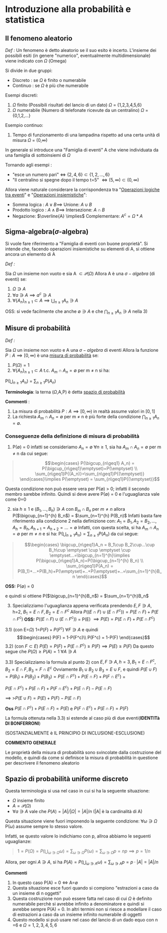 # Introduzione alla probabilità e statistica

## Il fenomeno aleatorio

_Def :_
Un fenomeno è detto aleatorio se il suo esito è incerto.
L'insieme dei possibili esiti (in genere "numerico", eventualmente multidimensionale) viene indicato con $\Omega$ (Omega)

Si divide in due gruppi:
- Discreto : se $\Omega$ è finito o numerabile
- Continuo : se $\Omega$ è più che numerabile

Esempi discreti:
1) $\Omega$ finito (Possibili risultati del lancio di un dato) $\Omega$ = {1,2,3,4,5,6}
2) $\Omega$ numerabile (Numero di telefonate ricevute da un centralino) $\Omega$ = {0,1,2,...}

Esempio continuo:
1) Tempo di funzionamento di una lampadina rispetto ad una certa unità di misura $\Omega$ = (0,$\infty$)

In generale si introduce una "Famiglia di eventi" A che viene individuata da una famiglia di sottoinsiemi di $\Omega$

Tornando agli esempi : 
- "esce un numero pari" $\iff$ $\{ 2,4,6 \}  \subset \{1,2,...,6\}$
- "Il centralino si spegne dopo il tempo t=5" $\iff (5,\infty) \subset (0,\infty)$

Allora viene naturale considerare la corrispondenza tra "<u>Operazioni logiche tra eventi</u>" e "<u>Operazioni insiemistiche</u>":

- Somma logica : $A \lor B \implies$ Unione: $A\cup B$ 
- Prodotto logico : $A \land B \implies$ Intersezione: $A \cap B$
- Negazione: $\overline{A} \implies$ Complementare: $A^c = \Omega * A$  

## Sigma-algebra($\sigma$-algebra)

Si vuole fare riferimento a "Famiglia di eventi con buone proprietà". Si intende che, facendo operazioni insiemistiche su elementi di A, si ottiene ancora un elemento di A

_Def :_

Sia $\Omega$ un insieme non vuoto e sia A $\subset \mathcal{P}(\Omega)$
Allora A è una $\sigma-algebra$ (di eventi) se:
1) $\Omega \ni A$
2) $\forall a \ni A \implies a^c \ni A$
3) $\forall\{A_n\}_{n\geq1} \subset A \implies \bigcup_{n\geq1} A_n \ni A$

OSS: si vede facilmente che anche $\emptyset \ni A$ e che $\bigcap_{n\geq1} A_n \ni A$ nella 3)

## Misure di probabilità

_Def :_

Sia $\Omega$ un insieme non vuoto e A una $\sigma-algebra$ di eventi
Allora la funzione ${P: A\implies [0,\infty)}$ è una <u>misura di probabilità</u> se:
1) $P{(\Omega)} = 1$
2) $\forall \{A_n\}_{n\geq1} \subset A$ t.c. $A_m \cap A_n = \emptyset$ per m $\neq$ n si ha:

P($\bigcup_{n\geq1} A_n$) = $\sum_{n\geq1}P{(A_n)}$

**Terminologia**: la terna ($\Omega$,A,P) è detta <u>spazio di probabilità</u>


**Commenti** :

1) La misura di probabilità $P:A\implies[0,\infty)$ in realtà assume valori in $[0,1]$
2) La richiesta $A_m\cap A_n = \emptyset$ per m $\neq$ n è più forte della condizione $\bigcap_{n\geq1} A_n = \emptyset$. 

### Conseguenze della definizione di misura di probabilità
1) P($\emptyset$) = 0
infatti se consideriamo $A_n = \emptyset$ $\forall n\geq1$, sia ha $A_m\cap A_n = \emptyset$ per m $\neq$ n  da cui segue:

>$$\begin{cases}
P(\bigcup_{n\geq1} A_n) = P(\bigcup_{n\geq1}\emptyset)=P(\emptyset) \\
\sum_{n\geq1}P{(A_n)}=\sum_{n\geq1}P{(\emptyset)}
\end{cases}\implies P(\emptyset) = \sum_{n\geq1}P{(\emptyset)}$$

Questa condizione non può essere vera per P($\emptyset$) > 0; infatti il secondo membro sarebbe infinito.
Quindi si deve avere P($\emptyset$) = 0 e l'uguaglianza vale come 0=0

2) sia $h \geq1$ e ${(B_1,...,B_h)} \ni A$ con $B_m \cap B_n$ per $m\neq n$ allora P($\bigcup_{n=1}^{h} B_n$) = $\sum_{n=1}^{h} P(B_n)$
Infatti basta fare riferimento alla condizione 2 nella definizione con:
$A_1=B_1, A_2=B_2,...,A_h=B_h,A_{h+1}=A_{h+2}=...=\emptyset$
Infatti, con questa scelta, si ha $A_m\cap A_n=\emptyset$ per $m\neq n$ e si ha:
P($\bigcup_{n\geq1}A_n) = \sum_{n\geq1}P(A_n)$ da cui segue:

>$$\begin{cases}
\bigcup_{n\geq1}A_n = B_1\cup B_2\cup...\cup B_h\cup \emptyset \cup \emptyset \cup \emptyset...=\bigcup_{n=1}^{h}\implies P(\bigcup_{n\geq1}A_n)=P(\bigcup_{n=1}^{h} B_n)
\\
\sum_{n\geq1}P(A_n) = P(B_1)+...+P(B_h)+P(\emptyset)+..+P(\emptyset)+..=\sum_{n=1}^{h}B_n
\end{cases}$$

**OSS:** P($\emptyset$) = 0

e quindi si ottiene P($\bigcup_{n=1}^{h}B_n$) = $\sum_{n=1}^{h}B_n$

3) Specializziamo l'uguaglianza appena verificata prendendo $E,F\ni A$, h=2, $B_1=E\cap F, B_2=E\cap F^c$ 
	Allora $P((E\cap F)\cup (E\cap F^c))=P(E\cap F)+P(E\cap F^c)$ 
	**OSS:** $P((E\cap F)\cup (E\cap F^c))$ = P(E)
	$\implies P(E)=P(E\cap F)+P(E\cap F^c)$ 

3.1) (con E=$\Omega$) 
		1=$P(F)+P(F^c)$  $\forall F\ni A$
		e quindi $$\begin{cases}
		P(F) = 1-P(F^c)\\
		P(F^c) = 1-P(F)
		\end{cases}$$
3.2) (con $F\subset E$) 
		$P(E) = P(F) + P(E\cap F^c) \geq P(F) \implies P(E)\geq P(F)$ 
	 Da questo segue che $P(\Omega)\geq P(A) = 1$ $\forall A\ni A$ 

3.3) Specializziamo la formula al punto 2) con $E,F\ni A, h=3,B_1=E\cap F^c, B_2=E\cap F, B_3=F\cap E^c$
Ovviamente $B_1\cup B_2\cup B_3 = E\cup F$, e quindi $P(E\cup F) = P(B_1)+P(B_2)+P(B_3) = P(E\cap F^c)+P(E\cap F)+P(F\cap E^c)$ = 

$P(E\cap F^c)+P(E\cap F)+P(F\cap E^c)+P(E\cap F)-P(E\cap F)$

$\implies$ >$P(E\cup F)= P(E)+P(F)-P(E\cap F)$

**Oss** $P(E\cap F^c)+P(E\cap F)=P(E)$ e $P(F\cap E^c)+P(E\cap F) = P(F)$


La formula ottenuta nella 3.3) si estende al caso più di due eventi(**IDENTITà DI BONFERRONI**)

(SOSTANZIALMENTE è IL PRINCIPIO DI INCLUSIONE-ESCLUSIONE)

**COMMENTO GENERALE**

Le proprietà della misura di probabilità sono svincolate dalla costruzione del modello, e quindi da come si definisce la misura di probabilità in questione per descrivere il fenomeno aleatorio

## Spazio di probabilità uniforme discreto
Questa terminologia si usa nel caso in cui si ha la seguente situazione:
- $\Omega$ insieme finito
- $A=\mathcal{P}(\Omega)$ 
- $\forall a\ni A$ vale che $P(A)=|A|/|\Omega| = |A|/n$           (|A| è la cardinalità di A)

Questa situazione viene fuori imponendo la seguente condizione: $\forall \omega \ni \Omega$   P($\omega$) assume sempre lo stesso valore.

Infatti, se questo valore lo indichiamo con p, allroa abbiamo le seguenti uguaglianze:

>$1=P(\Omega)=P(\bigcup_{\omega \ni \Omega}{\omega})=\sum_{\omega \ni \Omega} P({\omega}) = \sum_{\omega \ni \Omega} p = np \implies p=1/n$

Allora, per ogni $A\ni A$, si ha $P(A) = P(\bigcup_{\omega \ni A}\omega) = \sum_{\omega \ni A} p = p\cdot |A| = |A|/n$ 

**Commenti** 

1) In questo caso P(A) = 0 $\iff$ A=$\emptyset$ 
2) Questa situazione esce fuori quando si compiono "estrazioni a caso da un insieme di n oggetti"
3) Questa costruzione non può essere fatta nel caso di cui $\Omega$ è definito numerabile perchè si avrebbe infinito a denominatore e quindi si avrebbe sempre P(A) = 0. In altri termini non si riesce a modellare il caso di estrazioni a caso da un insieme infinito numerabile di oggetti
4) Questo modello si può usare nel caso del lancio di un dado equo con n =6 e $\Omega={1,2,3,4,5,6}$
